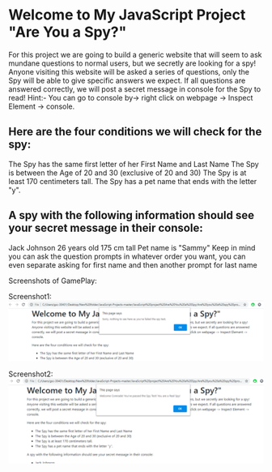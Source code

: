 # Welcome to My JavaScript Project "Are You a Spy?"
For this project we are going to build a generic website that will seem to ask mundane questions to normal users, but we secretly are looking for a spy! Anyone visiting this website will be asked a series of questions, only the Spy will be able to give specific answers we expect. If all questions are answered correctly, we will post a secret message in console for the Spy to read! Hint:- You can go to console by-> right click on webpage -> Inspect Element -> console.

## Here are the four conditions we will check for the spy:
The Spy has the same first letter of her First Name and Last Name
The Spy is between the Age of 20 and 30 (exclusive of 20 and 30)
The Spy is at least 170 centimeters tall.
The Spy has a pet name that ends with the letter "y".

## A spy with the following information should see your secret message in their console:
Jack Johnson
26 years old
175 cm tall
Pet name is "Sammy"
Keep in mind you can ask the question prompts in whatever order you want, you can even separate asking for first name and then another prompt for last name

Screenshots of GamePlay:

Screenshot1:
![alt text](https://github.com/amark720/JavaScript-Projects/blob/master/JavaScript%20project%20Are%20You%20a%20Spy/Screenshot2.PNG?raw=true)

Screenshot2:
![alt text](https://github.com/amark720/JavaScript-Projects/blob/master/JavaScript%20project%20Are%20You%20a%20Spy/Screenshot3.PNG?raw=true)
